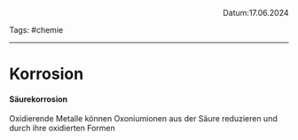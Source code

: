 <p align="right">Datum:17.06.2024</p>

Tags: #chemie 

---

# Korrosion

#### Säurekorrosion
Oxidierende Metalle können Oxoniumionen aus der Säure reduzieren und durch ihre oxidierten Formen